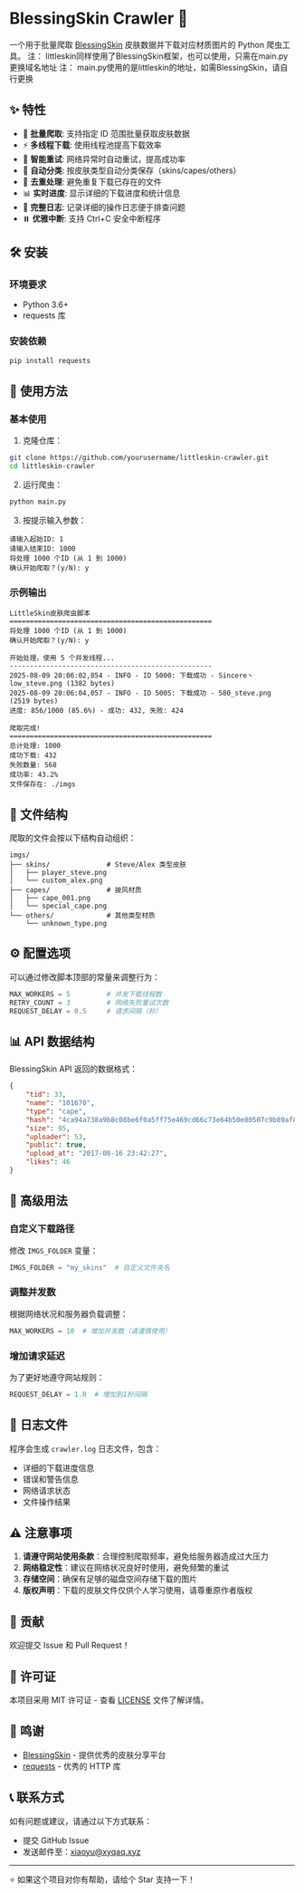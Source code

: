# BlessingSkin Crawler 🎨

一个用于批量爬取 [BlessingSkin](https://skin.prinzeugen.net/) 皮肤数据并下载对应材质图片的 Python 爬虫工具。
注： littleskin同样使用了BlessingSkin框架，也可以使用，只需在main.py更换域名地址
注： main.py使用的是littleskin的地址，如需BlessingSkin，请自行更换

## ✨ 特性

- 🚀 **批量爬取**: 支持指定 ID 范围批量获取皮肤数据
- ⚡ **多线程下载**: 使用线程池提高下载效率
- 🔄 **智能重试**: 网络异常时自动重试，提高成功率
- 📁 **自动分类**: 按皮肤类型自动分类保存（skins/capes/others）
- 🎯 **去重处理**: 避免重复下载已存在的文件
- 📊 **实时进度**: 显示详细的下载进度和统计信息
- 📝 **完整日志**: 记录详细的操作日志便于排查问题
- ⏸️ **优雅中断**: 支持 Ctrl+C 安全中断程序

## 🛠️ 安装

### 环境要求

- Python 3.6+
- requests 库

### 安装依赖

```bash
pip install requests
```

## 🚀 使用方法

### 基本使用

1. 克隆仓库：
```bash
git clone https://github.com/yourusername/littleskin-crawler.git
cd littleskin-crawler
```

2. 运行爬虫：
```bash
python main.py
```

3. 按提示输入参数：
```
请输入起始ID: 1
请输入结束ID: 1000
将处理 1000 个ID (从 1 到 1000)
确认开始爬取？(y/N): y
```

### 示例输出

```
LittleSkin皮肤爬虫脚本
==================================================
将处理 1000 个ID (从 1 到 1000)
确认开始爬取？(y/N): y

开始处理，使用 5 个并发线程...
--------------------------------------------------
2025-08-09 20:06:02,854 - INFO - ID 5000: 下载成功 - Sincere丶low_steve.png (1382 bytes)
2025-08-09 20:06:04,057 - INFO - ID 5005: 下载成功 - 580_steve.png (2519 bytes)
进度: 856/1000 (85.6%) - 成功: 432, 失败: 424

爬取完成!
==================================================
总计处理: 1000
成功下载: 432
失败数量: 568
成功率: 43.2%
文件保存在: ./imgs
```

## 📁 文件结构

爬取的文件会按以下结构自动组织：

```
imgs/
├── skins/              # Steve/Alex 类型皮肤
│   ├── player_steve.png
│   └── custom_alex.png
├── capes/              # 披风材质
│   ├── cape_001.png
│   └── special_cape.png
└── others/             # 其他类型材质
    └── unknown_type.png
```

## ⚙️ 配置选项

可以通过修改脚本顶部的常量来调整行为：

```python
MAX_WORKERS = 5         # 并发下载线程数
RETRY_COUNT = 3         # 网络失败重试次数
REQUEST_DELAY = 0.5     # 请求间隔（秒）
```

## 📊 API 数据结构

BlessingSkin API 返回的数据格式：

```json
{
    "tid": 33,
    "name": "101670",
    "type": "cape",
    "hash": "4ca94a738a9b8c08be6f0a5ff75e469cd66c73e64b50e80507c9b89af8bcce37",
    "size": 95,
    "uploader": 53,
    "public": true,
    "upload_at": "2017-08-16 23:42:27",
    "likes": 46
}
```

## 🔧 高级用法

### 自定义下载路径

修改 `IMGS_FOLDER` 变量：

```python
IMGS_FOLDER = "my_skins"  # 自定义文件夹名
```

### 调整并发数

根据网络状况和服务器负载调整：

```python
MAX_WORKERS = 10  # 增加并发数（请谨慎使用）
```

### 增加请求延迟

为了更好地遵守网站规则：

```python
REQUEST_DELAY = 1.0  # 增加到1秒间隔
```

## 📝 日志文件

程序会生成 `crawler.log` 日志文件，包含：

- 详细的下载进度信息
- 错误和警告信息
- 网络请求状态
- 文件操作结果

## ⚠️ 注意事项

1. **请遵守网站使用条款**：合理控制爬取频率，避免给服务器造成过大压力
2. **网络稳定性**：建议在网络状况良好时使用，避免频繁的重试
3. **存储空间**：确保有足够的磁盘空间存储下载的图片
4. **版权声明**：下载的皮肤文件仅供个人学习使用，请尊重原作者版权

## 🤝 贡献

欢迎提交 Issue 和 Pull Request！

## 📜 许可证

本项目采用 MIT 许可证 - 查看 [LICENSE](LICENSE) 文件了解详情。

## 🙏 鸣谢

- [BlessingSkin](https://skin.prinzeugen.net/) - 提供优秀的皮肤分享平台
- [requests](https://docs.python-requests.org/) - 优秀的 HTTP 库

## 📞 联系方式

如有问题或建议，请通过以下方式联系：

- 提交 GitHub Issue
- 发送邮件至：xiaoyu@xyqaq.xyz
---

⭐ 如果这个项目对你有帮助，请给个 Star 支持一下！
